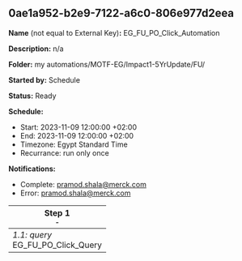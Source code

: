 ## 0ae1a952-b2e9-7122-a6c0-806e977d2eea

**Name** (not equal to External Key)**:** EG_FU_PO_Click_Automation

**Description:** n/a

**Folder:** my automations/MOTF-EG/Impact1-5YrUpdate/FU/

**Started by:** Schedule

**Status:** Ready

**Schedule:**

* Start: 2023-11-09 12:00:00 +02:00
* End: 2023-11-09 12:00:00 +02:00
* Timezone: Egypt Standard Time
* Recurrance: run only once

**Notifications:**

* Complete: pramod.shala@merck.com
* Error: pramod.shala@merck.com

| Step 1<br>_<small>-</small>_ |
| --- |
| _1.1: query_<br>EG_FU_PO_Click_Query |
